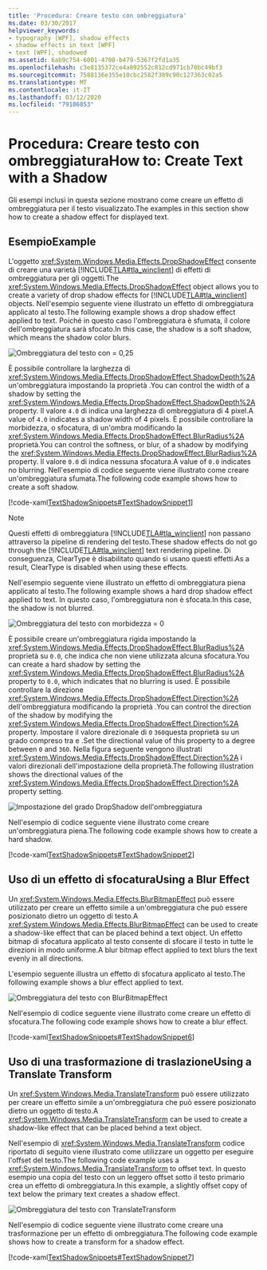 ```yaml
---
title: 'Procedura: Creare testo con ombreggiatura'
ms.date: 03/30/2017
helpviewer_keywords:
- typography [WPF], shadow effects
- shadow effects in text [WPF]
- text [WPF], shadowed
ms.assetid: 6ab9c754-6001-4708-b479-5367f2fd1a35
ms.openlocfilehash: c3e8135372ce4a092552c812cd971cb70bc49bf3
ms.sourcegitcommit: 7588136e355e10cbc2582f389c90c127363c02a5
ms.translationtype: MT
ms.contentlocale: it-IT
ms.lasthandoff: 03/12/2020
ms.locfileid: "79186853"
---
```

# <a name="how-to-create-text-with-a-shadow"></a><span data-ttu-id="2f52b-102">Procedura: Creare testo con ombreggiatura</span><span class="sxs-lookup"><span data-stu-id="2f52b-102">How to: Create Text with a Shadow</span></span>
<span data-ttu-id="2f52b-103">Gli esempi inclusi in questa sezione mostrano come creare un effetto di ombreggiatura per il testo visualizzato.</span><span class="sxs-lookup"><span data-stu-id="2f52b-103">The examples in this section show how to create a shadow effect for displayed text.</span></span>  
  
## <a name="example"></a><span data-ttu-id="2f52b-104">Esempio</span><span class="sxs-lookup"><span data-stu-id="2f52b-104">Example</span></span>  
 <span data-ttu-id="2f52b-105">L'oggetto <xref:System.Windows.Media.Effects.DropShadowEffect> consente di creare una varietà [!INCLUDE[TLA#tla_winclient](../../../../includes/tlasharptla-winclient-md.md)] di effetti di ombreggiatura per gli oggetti.</span><span class="sxs-lookup"><span data-stu-id="2f52b-105">The <xref:System.Windows.Media.Effects.DropShadowEffect> object allows you to create a variety of drop shadow effects for [!INCLUDE[TLA#tla_winclient](../../../../includes/tlasharptla-winclient-md.md)] objects.</span></span> <span data-ttu-id="2f52b-106">Nell'esempio seguente viene illustrato un effetto di ombreggiatura applicato al testo.</span><span class="sxs-lookup"><span data-stu-id="2f52b-106">The following example shows a drop shadow effect applied to text.</span></span> <span data-ttu-id="2f52b-107">Poiché in questo caso l'ombreggiatura è sfumata, il colore dell'ombreggiatura sarà sfocato.</span><span class="sxs-lookup"><span data-stu-id="2f52b-107">In this case, the shadow is a soft shadow, which means the shadow color blurs.</span></span>  
  
 ![Ombreggiatura del testo con &#61; 0,25](./media/how-to-create-text-with-a-shadow/drop-shadow-text-effect.jpg)
  
 <span data-ttu-id="2f52b-109">È possibile controllare la larghezza di <xref:System.Windows.Media.Effects.DropShadowEffect.ShadowDepth%2A> un'ombreggiatura impostando la proprietà .</span><span class="sxs-lookup"><span data-stu-id="2f52b-109">You can control the width of a shadow by setting the <xref:System.Windows.Media.Effects.DropShadowEffect.ShadowDepth%2A> property.</span></span> <span data-ttu-id="2f52b-110">Il valore `4.0` di indica una larghezza di ombreggiatura di 4 pixel.</span><span class="sxs-lookup"><span data-stu-id="2f52b-110">A value of `4.0` indicates a shadow width of 4 pixels.</span></span> <span data-ttu-id="2f52b-111">È possibile controllare la morbidezza, o sfocatura, di un'ombra modificando la <xref:System.Windows.Media.Effects.DropShadowEffect.BlurRadius%2A> proprietà.</span><span class="sxs-lookup"><span data-stu-id="2f52b-111">You can control the softness, or blur, of a shadow by modifying the <xref:System.Windows.Media.Effects.DropShadowEffect.BlurRadius%2A> property.</span></span> <span data-ttu-id="2f52b-112">Il valore `0.0` di indica nessuna sfocatura.</span><span class="sxs-lookup"><span data-stu-id="2f52b-112">A value of `0.0` indicates no blurring.</span></span> <span data-ttu-id="2f52b-113">Nell'esempio di codice seguente viene illustrato come creare un'ombreggiatura sfumata.</span><span class="sxs-lookup"><span data-stu-id="2f52b-113">The following code example shows how to create a soft shadow.</span></span>  
  
 [!code-xaml[TextShadowSnippets#TextShadowSnippet1](~/samples/snippets/csharp/VS_Snippets_Wpf/TextShadowSnippets/CS/SingleShadows.xaml#textshadowsnippet1)]  
  
> [!NOTE]
> <span data-ttu-id="2f52b-114">Questi effetti di ombreggiatura [!INCLUDE[TLA#tla_winclient](../../../../includes/tlasharptla-winclient-md.md)] non passano attraverso la pipeline di rendering del testo.</span><span class="sxs-lookup"><span data-stu-id="2f52b-114">These shadow effects do not go through the [!INCLUDE[TLA#tla_winclient](../../../../includes/tlasharptla-winclient-md.md)] text rendering pipeline.</span></span> <span data-ttu-id="2f52b-115">Di conseguenza, ClearType è disabilitato quando si usano questi effetti.</span><span class="sxs-lookup"><span data-stu-id="2f52b-115">As a result, ClearType is disabled when using these effects.</span></span>  
  
 <span data-ttu-id="2f52b-116">Nell'esempio seguente viene illustrato un effetto di ombreggiatura piena applicato al testo.</span><span class="sxs-lookup"><span data-stu-id="2f52b-116">The following example shows a hard drop shadow effect applied to text.</span></span> <span data-ttu-id="2f52b-117">In questo caso, l'ombreggiatura non è sfocata.</span><span class="sxs-lookup"><span data-stu-id="2f52b-117">In this case, the shadow is not blurred.</span></span>  
  
 ![Ombreggiatura del testo con morbidezza &#61; 0](./media/how-to-create-text-with-a-shadow/text-shadow-softness.jpg)
  
 <span data-ttu-id="2f52b-119">È possibile creare un'ombreggiatura rigida impostando la <xref:System.Windows.Media.Effects.DropShadowEffect.BlurRadius%2A> proprietà su `0.0`, che indica che non viene utilizzata alcuna sfocatura.</span><span class="sxs-lookup"><span data-stu-id="2f52b-119">You can create a hard shadow by setting the <xref:System.Windows.Media.Effects.DropShadowEffect.BlurRadius%2A> property to `0.0`, which indicates that no blurring is used.</span></span> <span data-ttu-id="2f52b-120">È possibile controllare la direzione <xref:System.Windows.Media.Effects.DropShadowEffect.Direction%2A> dell'ombreggiatura modificando la proprietà .</span><span class="sxs-lookup"><span data-stu-id="2f52b-120">You can control the direction of the shadow by modifying the <xref:System.Windows.Media.Effects.DropShadowEffect.Direction%2A> property.</span></span> <span data-ttu-id="2f52b-121">Impostare il valore direzionale di `0` `360`questa proprietà su un grado compreso tra e .</span><span class="sxs-lookup"><span data-stu-id="2f52b-121">Set the directional value of this property to a degree between `0` and `360`.</span></span> <span data-ttu-id="2f52b-122">Nella figura seguente vengono illustrati <xref:System.Windows.Media.Effects.DropShadowEffect.Direction%2A> i valori direzionali dell'impostazione della proprietà.</span><span class="sxs-lookup"><span data-stu-id="2f52b-122">The following illustration shows the directional values of the <xref:System.Windows.Media.Effects.DropShadowEffect.Direction%2A> property setting.</span></span>  
  
 ![Impostazione del grado DropShadow dell'ombreggiatura](./media/how-to-create-text-with-a-shadow/drop-shadow-degree-setting.png)
  
 <span data-ttu-id="2f52b-124">Nell'esempio di codice seguente viene illustrato come creare un'ombreggiatura piena.</span><span class="sxs-lookup"><span data-stu-id="2f52b-124">The following code example shows how to create a hard shadow.</span></span>  
  
 [!code-xaml[TextShadowSnippets#TextShadowSnippet2](~/samples/snippets/csharp/VS_Snippets_Wpf/TextShadowSnippets/CS/SingleShadows.xaml#textshadowsnippet2)]  
  
## <a name="using-a-blur-effect"></a><span data-ttu-id="2f52b-125">Uso di un effetto di sfocatura</span><span class="sxs-lookup"><span data-stu-id="2f52b-125">Using a Blur Effect</span></span>  
 <span data-ttu-id="2f52b-126">Un <xref:System.Windows.Media.Effects.BlurBitmapEffect> può essere utilizzato per creare un effetto simile a un'ombreggiatura che può essere posizionato dietro un oggetto di testo.</span><span class="sxs-lookup"><span data-stu-id="2f52b-126">A <xref:System.Windows.Media.Effects.BlurBitmapEffect> can be used to create a shadow-like effect that can be placed behind a text object.</span></span> <span data-ttu-id="2f52b-127">Un effetto bitmap di sfocatura applicato al testo consente di sfocare il testo in tutte le direzioni in modo uniforme.</span><span class="sxs-lookup"><span data-stu-id="2f52b-127">A blur bitmap effect applied to text blurs the text evenly in all directions.</span></span>  
  
 <span data-ttu-id="2f52b-128">L'esempio seguente illustra un effetto di sfocatura applicato al testo.</span><span class="sxs-lookup"><span data-stu-id="2f52b-128">The following example shows a blur effect applied to text.</span></span>  
  
 ![Ombreggiatura del testo con BlurBitmapEffect](./media/how-to-create-text-with-a-shadow/text-shadow-blur-effect.jpg)  
  
 <span data-ttu-id="2f52b-130">Nell'esempio di codice seguente viene illustrato come creare un effetto di sfocatura.</span><span class="sxs-lookup"><span data-stu-id="2f52b-130">The following code example shows how to create a blur effect.</span></span>  
  
 [!code-xaml[TextShadowSnippets#TextShadowSnippet6](~/samples/snippets/csharp/VS_Snippets_Wpf/TextShadowSnippets/CS/BlurShadows.xaml#textshadowsnippet6)]  
  
## <a name="using-a-translate-transform"></a><span data-ttu-id="2f52b-131">Uso di una trasformazione di traslazione</span><span class="sxs-lookup"><span data-stu-id="2f52b-131">Using a Translate Transform</span></span>  
 <span data-ttu-id="2f52b-132">Un <xref:System.Windows.Media.TranslateTransform> può essere utilizzato per creare un effetto simile a un'ombreggiatura che può essere posizionato dietro un oggetto di testo.</span><span class="sxs-lookup"><span data-stu-id="2f52b-132">A <xref:System.Windows.Media.TranslateTransform> can be used to create a shadow-like effect that can be placed behind a text object.</span></span>  
  
 <span data-ttu-id="2f52b-133">Nell'esempio di <xref:System.Windows.Media.TranslateTransform> codice riportato di seguito viene illustrato come utilizzare un oggetto per eseguire l'offset del testo.</span><span class="sxs-lookup"><span data-stu-id="2f52b-133">The following code example uses a <xref:System.Windows.Media.TranslateTransform> to offset text.</span></span> <span data-ttu-id="2f52b-134">In questo esempio una copia del testo con un leggero offset sotto il testo primario crea un effetto di ombreggiatura.</span><span class="sxs-lookup"><span data-stu-id="2f52b-134">In this example, a slightly offset copy of text below the primary text creates a shadow effect.</span></span>  
  
 ![Ombreggiatura del testo con TranslateTransform](./media/how-to-create-text-with-a-shadow/text-transform-shadow-effect.jpg)
  
 <span data-ttu-id="2f52b-136">Nell'esempio di codice seguente viene illustrato come creare una trasformazione per un effetto di ombreggiatura.</span><span class="sxs-lookup"><span data-stu-id="2f52b-136">The following code example shows how to create a transform for a shadow effect.</span></span>  
  
 [!code-xaml[TextShadowSnippets#TextShadowSnippet7](~/samples/snippets/csharp/VS_Snippets_Wpf/TextShadowSnippets/CS/TransformShadows.xaml#textshadowsnippet7)]
